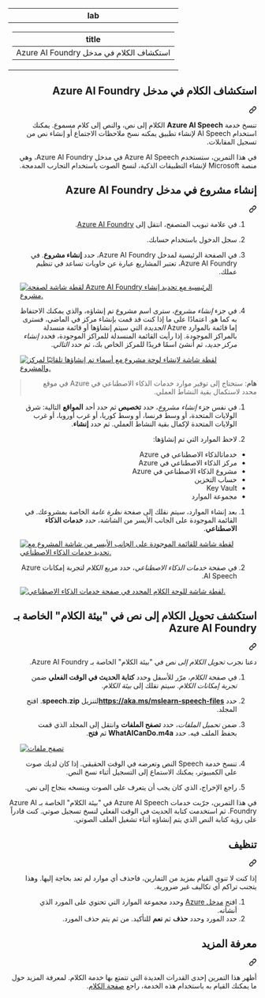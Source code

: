 <div class="Box-sc-g0xbh4-0 eoaCFS js-snippet-clipboard-copy-unpositioned undefined" data-hpc="true"><article class="markdown-body entry-content container-lg" itemprop="text"><markdown-accessiblity-table data-catalyst=""><table>
  <thead>
  <tr>
  <th>lab</th>
  </tr>
  </thead>
  <tbody>
  <tr>
  <td><div dir="rtl"><table>
  <thead>
  <tr>
  <th>title</th>
  </tr>
  </thead>
  <tbody>
  <tr>
  <td><div dir="rtl">استكشاف الكلام في مدخل Azure AI Foundry</div></td>
  </tr>
  </tbody>
</table>
</div></td>
  </tr>
  </tbody>
</table></markdown-accessiblity-table>

<div class="markdown-heading" dir="rtl"><h1 tabindex="-1" class="heading-element" dir="rtl">استكشاف الكلام في مدخل Azure AI Foundry</h1><a id="user-content-استكشاف-الكلام-في-مدخل-azure-ai-foundry" class="anchor" aria-label="Permalink: استكشاف الكلام في مدخل Azure AI Foundry" href="#استكشاف-الكلام-في-مدخل-azure-ai-foundry"><svg class="octicon octicon-link" viewBox="0 0 16 16" version="1.1" width="16" height="16" aria-hidden="true"><path d="m7.775 3.275 1.25-1.25a3.5 3.5 0 1 1 4.95 4.95l-2.5 2.5a3.5 3.5 0 0 1-4.95 0 .751.751 0 0 1 .018-1.042.751.751 0 0 1 1.042-.018 1.998 1.998 0 0 0 2.83 0l2.5-2.5a2.002 2.002 0 0 0-2.83-2.83l-1.25 1.25a.751.751 0 0 1-1.042-.018.751.751 0 0 1-.018-1.042Zm-4.69 9.64a1.998 1.998 0 0 0 2.83 0l1.25-1.25a.751.751 0 0 1 1.042.018.751.751 0 0 1 .018 1.042l-1.25 1.25a3.5 3.5 0 1 1-4.95-4.95l2.5-2.5a3.5 3.5 0 0 1 4.95 0 .751.751 0 0 1-.018 1.042.751.751 0 0 1-1.042.018 1.998 1.998 0 0 0-2.83 0l-2.5 2.5a1.998 1.998 0 0 0 0 2.83Z"></path></svg></a></div>
<p dir="rtl">تنسخ خدمة <strong>Azure AI Speech</strong> الكلام إلى نص، والنص إلى كلام مسموع. يمكنك استخدام AI Speech لإنشاء تطبيق يمكنه نسخ ملاحظات الاجتماع أو إنشاء نص من تسجيل المقابلات.</p>
<p dir="rtl">في هذا التمرين، ستستخدم Azure AI Speech في مدخل Azure AI Foundry، وهي منصة Microsoft لإنشاء التطبيقات الذكية، لنسخ الصوت باستخدام التجارب المدمجة.</p>
<div class="markdown-heading" dir="rtl"><h2 tabindex="-1" class="heading-element" dir="rtl">إنشاء مشروع في مدخل Azure AI Foundry</h2><a id="user-content-إنشاء-مشروع-في-مدخل-azure-ai-foundry" class="anchor" aria-label="Permalink: إنشاء مشروع في مدخل Azure AI Foundry" href="#إنشاء-مشروع-في-مدخل-azure-ai-foundry"><svg class="octicon octicon-link" viewBox="0 0 16 16" version="1.1" width="16" height="16" aria-hidden="true"><path d="m7.775 3.275 1.25-1.25a3.5 3.5 0 1 1 4.95 4.95l-2.5 2.5a3.5 3.5 0 0 1-4.95 0 .751.751 0 0 1 .018-1.042.751.751 0 0 1 1.042-.018 1.998 1.998 0 0 0 2.83 0l2.5-2.5a2.002 2.002 0 0 0-2.83-2.83l-1.25 1.25a.751.751 0 0 1-1.042-.018.751.751 0 0 1-.018-1.042Zm-4.69 9.64a1.998 1.998 0 0 0 2.83 0l1.25-1.25a.751.751 0 0 1 1.042.018.751.751 0 0 1 .018 1.042l-1.25 1.25a3.5 3.5 0 1 1-4.95-4.95l2.5-2.5a3.5 3.5 0 0 1 4.95 0 .751.751 0 0 1-.018 1.042.751.751 0 0 1-1.042.018 1.998 1.998 0 0 0-2.83 0l-2.5 2.5a1.998 1.998 0 0 0 0 2.83Z"></path></svg></a></div>
<ol dir="rtl">
<li>
<p dir="rtl">في علامة تبويب المتصفح، انتقل إلى <a href="https://ai.azure.com?azure-portal=true" rel="nofollow">Azure AI Foundry</a>.</p>
</li>
<li>
<p dir="rtl">سجل الدخول باستخدام حسابك.</p>
</li>
<li>
<p dir="rtl">في الصفحة الرئيسية لمدخل Azure AI Foundry، حدد <strong>إنشاء مشروع</strong>. في Azure AI Foundry، تعتبر المشاريع عبارة عن حاويات تساعد في تنظيم عملك.</p>
</li>
<p dir="auto"><a target="_blank" rel="noopener noreferrer" href="https://github.com/MicrosoftLearning/mslearn-ai-fundamentals/blob/main/Instructions/Labs/media/azure-ai-foundry-home-page.png"><img src="https://github.com/MicrosoftLearning/mslearn-ai-fundamentals/blob/main/Instructions/Labs/media/azure-ai-foundry-home-page.png" alt="لقطة شاشة لصفحة Azure AI Foundry الرئيسية مع تحديد إنشاء مشروع." style="max-width: 100%;"></a></p>
</li>
<li>
<p dir="rtl">في جزء <em>إنشاء مشروع</em>، سترى اسم مشروع تم إنشاؤه، والذي يمكنك الاحتفاظ به كما هو. اعتمادًا على ما إذا كنت قد قمت بإنشاء مركز في الماضي، فسترى إما قائمة بالموارد Azure <em>الجديدة</em> التي سيتم إنشاؤها أو قائمة منسدلة بالمراكز الموجودة. إذا رأيت القائمة المنسدلة للمراكز الموجودة، فحدد <em>إنشاء مركز جديد</em>، ثم أنشئ اسمًا فريدًا للمركز الخاص بك، ثم حدد <em>التالي</em>.</p>
</li>
<p dir="auto"><a target="_blank" rel="noopener noreferrer" href="https://github.com/MicrosoftLearning/mslearn-ai-fundamentals/blob/main/Instructions/Labs/media/azure-ai-foundry-create-project.png"><img src="https://github.com/MicrosoftLearning/mslearn-ai-fundamentals/blob/main/Instructions/Labs/media/azure-ai-foundry-create-project.png" alt="لقطة شاشة لإنشاء لوحة مشروع مع أسماء تم إنشاؤها تلقائيًا لمركز والمشروع." style="max-width: 100%;"></a></p>
</li>
</ol>
<blockquote>
<p dir="rtl"><strong>هام</strong>: ستحتاج إلى توفير موارد خدمات الذكاء الاصطناعي في Azure في موقع محدد لاستكمال بقية النشاط العملي.</p>
</blockquote>
<ol dir="rtl">
<li>
<p dir="rtl">في نفس جزء <em>إنشاء مشروع</em>، حدد <strong>تخصيص</strong> ثم حدد أحد <strong>المواقع</strong> التالية: شرق الولايات المتحدة، أو وسط فرنسا، أو وسط كوريا، أو غرب أوروبا، أو غرب الولايات المتحدة لإكمال بقية النشاط العملي. ثم حدد <strong>إنشاء</strong>.</p>
</li>
<li>
<p dir="rtl">لاحظ الموارد التي تم إنشاؤها:</p>
</li>
</ol>
<ul dir="rtl">
<li>خدماتالذكاء الاصطناعي في Azure</li>
<li>مركز الذكاء الاصطناعي في Azure</li>
<li>مشروع الذكاء الاصطناعي في Azure</li>
<li>حساب التخزين</li>
<li>Key Vault</li>
<li>مجموعة الموارد</li>
</ul>
<ol dir="rtl">
<li>
<p dir="rtl">بعد إنشاء الموارد، سيتم نقلك إلى صفحة <em>نظرة عامة</em> الخاصة بمشروعك. في القائمة الموجودة على الجانب الأيسر من الشاشة، حدد <strong>خدمات الذكاء الاصطناعي</strong>.</p>
</li>
<p dir="auto"><a target="_blank" rel="noopener noreferrer" href="https://github.com/MicrosoftLearning/mslearn-ai-fundamentals/blob/main/Instructions/Labs/media/azure-ai-foundry-ai-services.png"><img src="https://github.com/MicrosoftLearning/mslearn-ai-fundamentals/blob/main/Instructions/Labs/media/azure-ai-foundry-ai-services.png" alt="لقطة شاشة للقائمة الموجودة على الجانب الأيسر من شاشة المشروع مع تحديد خدمات الذكاء الاصطناعي." style="max-width: 100%;"></a></p>
</li>
<li>
<p dir="rtl">في صفحة <em>خدمات الذكاء الاصطناعي</em>، حدد مربع <em>الكلام</em> لتجربة إمكانات Azure AI Speech.</p>
</li>
<p dir="auto"><a target="_blank" rel="noopener noreferrer" href="https://github.com/MicrosoftLearning/mslearn-ai-fundamentals/blob/main/Instructions/Labs/media/speech-tile.png"><img src="https://github.com/MicrosoftLearning/mslearn-ai-fundamentals/blob/main/Instructions/Labs/media/speech-tile.png" alt="لقطة شاشة للوحة الكلام المحدد في صفحة خدمات الذكاء الاصطناعي." style="max-width: 100%;"></a></p>
</li>
</ol>
<div class="markdown-heading" dir="rtl"><h2 tabindex="-1" class="heading-element" dir="rtl">استكشف تحويل الكلام إلى نص في "بيئة الكلام" الخاصة بـ Azure AI Foundry</h2><a id="user-content-استكشف-تحويل-الكلام-إلى-نص-في-بيئة-الكلام-الخاصة-بـ-azure-ai-foundry" class="anchor" aria-label="Permalink: استكشف تحويل الكلام إلى نص في &quot;بيئة الكلام&quot; الخاصة بـ Azure AI Foundry" href="#استكشف-تحويل-الكلام-إلى-نص-في-بيئة-الكلام-الخاصة-بـ-azure-ai-foundry"><svg class="octicon octicon-link" viewBox="0 0 16 16" version="1.1" width="16" height="16" aria-hidden="true"><path d="m7.775 3.275 1.25-1.25a3.5 3.5 0 1 1 4.95 4.95l-2.5 2.5a3.5 3.5 0 0 1-4.95 0 .751.751 0 0 1 .018-1.042.751.751 0 0 1 1.042-.018 1.998 1.998 0 0 0 2.83 0l2.5-2.5a2.002 2.002 0 0 0-2.83-2.83l-1.25 1.25a.751.751 0 0 1-1.042-.018.751.751 0 0 1-.018-1.042Zm-4.69 9.64a1.998 1.998 0 0 0 2.83 0l1.25-1.25a.751.751 0 0 1 1.042.018.751.751 0 0 1 .018 1.042l-1.25 1.25a3.5 3.5 0 1 1-4.95-4.95l2.5-2.5a3.5 3.5 0 0 1 4.95 0 .751.751 0 0 1-.018 1.042.751.751 0 0 1-1.042.018 1.998 1.998 0 0 0-2.83 0l-2.5 2.5a1.998 1.998 0 0 0 0 2.83Z"></path></svg></a></div>
<p dir="rtl">دعنا نجرب <em>تحويل الكلام إلى نص</em> في "بيئة الكلام" الخاصة بـ Azure AI Foundry.</p>
<ol dir="rtl">
<li>
<p dir="rtl">في صفحة <em>الكلام</em>، مرّر للأسفل وحدد <strong>كتابة الحديث في الوقت الفعلي</strong> ضمن <em>تجربة إمكانات الكلام</em>. سيتم نقلك إلى <em>بيئة الكلام</em>.</p>
</li>
<li>
<p dir="rtl">حدد <a href="https://aka.ms/mslearn-speech-files" rel="nofollow"><strong>https://aka.ms/mslearn-speech-files</strong></a>لتنزيل <strong>speech.zip</strong>. افتح المجلد.</p>
</li>
<li>
<p dir="rtl">ضمن <em>تحميل الملفات</em>، حدد <strong>تصفح الملفات</strong> وانتقل إلى المجلد الذي قمت بحفظ الملف فيه. حدد <strong>WhatAICanDo.m4a</strong> ثم <strong>فتح</strong>.</p>
</li>
<p dir="auto"><a target="_blank" rel="noopener noreferrer" href="https://github.com/MicrosoftLearning/mslearn-ai-fundamentals/blob/main/Instructions/Labs/media/recognize-synthesize-speech/browse-files-speech.png"><img src="https://github.com/MicrosoftLearning/mslearn-ai-fundamentals/blob/main/Instructions/Labs/media/recognize-synthesize-speech/browse-files-speech.png" alt="تصفح ملفات" style="max-width: 100%;"></a></p>
</li>
<li>
<p dir="rtl">تنسخ خدمة Speech النص وتعرضه في الوقت الحقيقي. إذا كان لديك صوت على الكمبيوتر، يمكنك الاستماع إلى التسجيل أثناء نسخ النص.</p>
</li>
<li>
<p dir="rtl">راجع الإخراج، الذي كان يجب أن يتعرف على الصوت وينسخه بنجاح إلى نص.</p>
</li>
</ol>
<p dir="rtl">في هذا التمرين، جرّبت خدمات Azure AI Speech في "بيئة الكلام" الخاصة بـ Azure AI Foundry. ثم استخدمت كتابة الحديث في الوقت الفعلي لنسخ تسجيل صوتي. كنت قادراً على رؤية كتابة النص الذي يتم إنشاؤه أثناء تشغيل الملف الصوتي.</p>
<div class="markdown-heading" dir="rtl"><h2 tabindex="-1" class="heading-element" dir="rtl">تنظيف</h2><a id="user-content-تنظيف" class="anchor" aria-label="Permalink: تنظيف" href="#تنظيف"><svg class="octicon octicon-link" viewBox="0 0 16 16" version="1.1" width="16" height="16" aria-hidden="true"><path d="m7.775 3.275 1.25-1.25a3.5 3.5 0 1 1 4.95 4.95l-2.5 2.5a3.5 3.5 0 0 1-4.95 0 .751.751 0 0 1 .018-1.042.751.751 0 0 1 1.042-.018 1.998 1.998 0 0 0 2.83 0l2.5-2.5a2.002 2.002 0 0 0-2.83-2.83l-1.25 1.25a.751.751 0 0 1-1.042-.018.751.751 0 0 1-.018-1.042Zm-4.69 9.64a1.998 1.998 0 0 0 2.83 0l1.25-1.25a.751.751 0 0 1 1.042.018.751.751 0 0 1 .018 1.042l-1.25 1.25a3.5 3.5 0 1 1-4.95-4.95l2.5-2.5a3.5 3.5 0 0 1 4.95 0 .751.751 0 0 1-.018 1.042.751.751 0 0 1-1.042.018 1.998 1.998 0 0 0-2.83 0l-2.5 2.5a1.998 1.998 0 0 0 0 2.83Z"></path></svg></a></div>
<p dir="rtl">إذا كنت لا تنوي القيام بمزيد من التمارين، فاحذف أي موارد لم تعد بحاجة إليها. وهذا يتجنب تراكم أي تكاليف غير ضرورية.</p>
<ol dir="rtl">
<li>افتح <a href="https://portal.azure.com" rel="nofollow">مدخل Azure</a> وحدد مجموعة الموارد التي تحتوي على المورد الذي أنشأته.</li>
<li>حدد المورد وحدد <strong>حذف</strong> ثم <strong>نعم</strong> للتأكيد. من ثم يتم حذف المورد.</li>
</ol>
<div class="markdown-heading" dir="rtl"><h2 tabindex="-1" class="heading-element" dir="rtl">معرفة المزيد</h2><a id="user-content-معرفة-المزيد" class="anchor" aria-label="Permalink: معرفة المزيد" href="#معرفة-المزيد"><svg class="octicon octicon-link" viewBox="0 0 16 16" version="1.1" width="16" height="16" aria-hidden="true"><path d="m7.775 3.275 1.25-1.25a3.5 3.5 0 1 1 4.95 4.95l-2.5 2.5a3.5 3.5 0 0 1-4.95 0 .751.751 0 0 1 .018-1.042.751.751 0 0 1 1.042-.018 1.998 1.998 0 0 0 2.83 0l2.5-2.5a2.002 2.002 0 0 0-2.83-2.83l-1.25 1.25a.751.751 0 0 1-1.042-.018.751.751 0 0 1-.018-1.042Zm-4.69 9.64a1.998 1.998 0 0 0 2.83 0l1.25-1.25a.751.751 0 0 1 1.042.018.751.751 0 0 1 .018 1.042l-1.25 1.25a3.5 3.5 0 1 1-4.95-4.95l2.5-2.5a3.5 3.5 0 0 1 4.95 0 .751.751 0 0 1-.018 1.042.751.751 0 0 1-1.042.018 1.998 1.998 0 0 0-2.83 0l-2.5 2.5a1.998 1.998 0 0 0 0 2.83Z"></path></svg></a></div>
<p dir="rtl">أظهر هذا التمرين إحدى القدرات العديدة التي تتمتع بها خدمة الكلام. لمعرفة المزيد حول ما يمكنك القيام به باستخدام هذه الخدمة، راجع <a href="https://azure.microsoft.com/services/cognitive-services/speech-services" rel="nofollow">صفحة الكلام</a>.</p>
</article></div>
